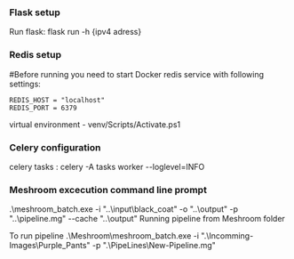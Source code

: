 
### Flask setup
Run flask:
flask run -h {ipv4 adress}

### Redis setup
#Before running you need to start Docker redis service with following settings:
```
REDIS_HOST = "localhost"
REDIS_PORT = 6379
```

virtual environment - venv/Scripts/Activate.ps1

### Celery configuration
celery tasks :
celery -A tasks worker --loglevel=INFO

### Meshroom excecution command line prompt
.\meshroom_batch.exe -i "..\input\black_coat\" -o "..\output\" -p "..\pipeline.mg" --cache "..\output\" 
Running pipeline from Meshroom folder

To run pipeline
.\Meshroom\meshroom_batch.exe -i ".\Incomming-Images\Purple_Pants" -p ".\PipeLines\New-Pipeline.mg"
